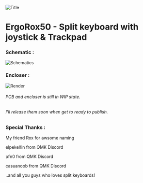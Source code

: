 ![Title](https://github.com/ReGenBot03/Ergorox50/assets/91839809/d3fe6a51-28fc-4bee-ab07-905b38ee27ae)
# ErgoRox50 - Split keyboard with joystick & Trackpad





### Schematic :

![Schematics](https://github.com/ReGenBot03/Ergorox50/assets/91839809/fec0b9b0-1860-4a34-aec3-939f6f8d70a2)





### Encloser :

![Render](https://github.com/ReGenBot03/Ergorox50/assets/91839809/fbb05d9c-7d97-4978-98da-124391cb2b66)


###### PCB and encloser is still in WIP state.


###### I'll release them soon when get to ready to publish.





### Special Thanks :

My friend Rox for awsome naming

elpekeñin from QMK Discord

pfn0 from QMK Discord

casuanoob from QMK Discord

..and all you guys who loves split keyboards!
